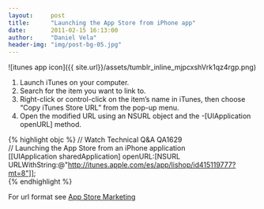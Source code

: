 ```yaml
---
layout:     post
title:      "Launching the App Store from iPhone app"
date:       2011-02-15 16:13:00
author:     "Daniel Vela"
header-img: "img/post-bg-05.jpg"
---
```


![itunes app icon]({{ site.url}}/assets/tumblr_inline_mjpcxshVrk1qz4rgp.png)

1. Launch iTunes on your computer.
2. Search for the item you want to link to.
3. Right-click or control-click on the item’s name in iTunes, then choose “Copy iTunes Store URL” from the pop-up menu.
4. Open the modified URL using an NSURL object and the -[UIApplication openURL] method.

{% highlight objc %}
// Watch Technical Q&amp;A QA1629  
// Launching the App Store from an iPhone application  
[[UIApplication sharedApplication] openURL:[NSURL URLWithString:@"http://itunes.apple.com/es/app/lishop/id415119777?mt=8"]];  
{% endhighlight %}

For url format see [App Store Marketing](https://developer.apple.com/appstore/resources/marketing/)
